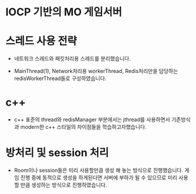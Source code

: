 # IOCP 기반의 MO 게임서버 


# 스레드 사용 전략 

- 네트워크 스레드와 패킷처리용 스레드를 분리했습니다. 

- MainThread(1), Network처리용 workerThread, Redis처리만을 담당하는 redisWorkerThread들로 구성하였습니다.


# c++ 

- c++ 표준의 thread와 redisManager 부분에서는 jthread를 사용하면서 기존방식과 modern한 c++ 스타일의 차이점들을 학습하고자했습니다. 

# 방처리 및 session 처리 


- Room이나 session들은 미리 사용할만큼 생성 해 놓는 방식으로 진행했습니다. 게임 진행 중에 동적으로 생성을 하게된다면 서버에 부하가 될 수 있으므로 미리 사용할 만큼 생성하는 방식으로 진행하였습니다. 